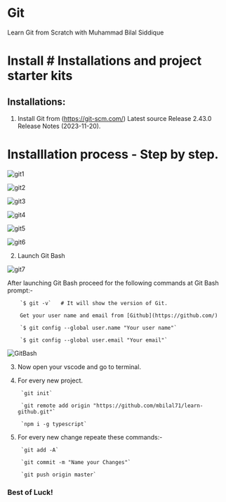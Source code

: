 # Git
Learn Git from Scratch with Muhammad Bilal Siddique
# Install # Installations and project starter kits

## Installations:

1.  Install Git from (https://git-scm.com/) Latest source Release 2.43.0 Release Notes (2023-11-20).

# Installlation process - Step by step.
![git1](https://github.com/mbilal71/learn-github/assets/107579362/5ac21ab4-8b7f-4f7c-891c-df35a7916e94)



![git2](https://github.com/mbilal71/learn-github/assets/107579362/ad16c301-170d-4f2d-a7bb-36b62c79b511)



![git3](https://github.com/mbilal71/learn-github/assets/107579362/99296000-b6d5-4125-aede-df3352ac0d91)



![git4](https://github.com/mbilal71/learn-github/assets/107579362/8a0b4182-e64a-4a4a-b023-876ba6c487dd)



![git5](https://github.com/mbilal71/learn-github/assets/107579362/1034efe9-ffb1-4733-b053-999d4dfa1a79)




![git6](https://github.com/mbilal71/learn-github/assets/107579362/dbce0203-b7f8-462a-8c7f-0c77b9e1c591)



2.  Launch Git Bash




![git7](https://github.com/mbilal71/learn-github/assets/107579362/7e00a704-748a-4d15-bfab-92a46d5ea7d1)




 After launching Git Bash proceed for the following commands at Git Bash prompt:-
 
 

        `$ git -v`   # It will show the version of Git.

        Get your user name and email from [Github](https://github.com/)

        `$ git config --global user.name "Your user name"`

        `$ git config --global user.email "Your email"`

![GitBash](https://github.com/mbilal71/learn-github/assets/107579362/e8ec0680-9fec-4ffc-9b65-6e15b1ec7694)


3.  Now open your vscode and go to terminal.

4.  For every new project.
            
         `git init`
                
         `git remote add origin "https://github.com/mbilal71/learn-github.git"`
            
         `npm i -g typescript`
5.  For every new change repeate these commands:-

         `git add -A`
    
         `git commit -m "Name your Changes"`

         `git push origin master`
    

### Best of Luck!

